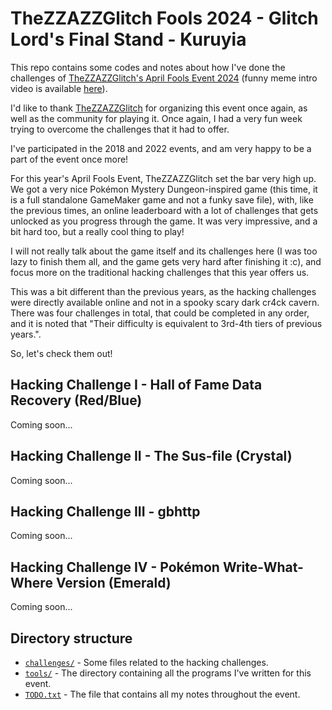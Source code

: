 # TheZZAZZGlitch Fools 2024 - Glitch Lord's Final Stand - Kuruyia

This repo contains some codes and notes about how I've done the challenges of [TheZZAZZGlitch's April Fools Event 2024](https://zzazzdzz.github.io/fools2024/index.html) (funny meme intro video is available [here](https://www.youtube.com/watch?v=fvfFRbwwwn0)).

I'd like to thank [TheZZAZZGlitch](https://www.youtube.com/user/TheZZAZZGlitch) for organizing this event once again, as well as the community for playing it. Once again, I had a very fun week trying to overcome the challenges that it had to offer.

I've participated in the 2018 and 2022 events, and am very happy to be a part of the event once more!

For this year's April Fools Event, TheZZAZZGlitch set the bar very high up. We got a very nice Pokémon Mystery Dungeon-inspired game (this time, it is a full standalone GameMaker game and not a funky save file), with, like the previous times, an online leaderboard with a lot of challenges that gets unlocked as you progress through the game. It was very impressive, and a bit hard too, but a really cool thing to play!

I will not really talk about the game itself and its challenges here (I was too lazy to finish them all, and the game gets very hard after finishing it :c), and focus more on the traditional hacking challenges that this year offers us.

This was a bit different than the previous years, as the hacking challenges were directly available online and not in a spooky scary dark cr4ck cavern. There was four challenges in total, that could be completed in any order, and it is noted that "Their difficulty is equivalent to 3rd-4th tiers of previous years.".

So, let's check them out!

## Hacking Challenge I - Hall of Fame Data Recovery (Red/Blue)

Coming soon...

## Hacking Challenge II - The Sus-file (Crystal)

Coming soon...

## Hacking Challenge III - gbhttp

Coming soon...

## Hacking Challenge IV - Pokémon Write-What-Where Version (Emerald)

Coming soon...

## Directory structure
- [`challenges/`](./challenges/) - Some files related to the hacking challenges.
- [`tools/`](./tools/) - The directory containing all the programs I've written for this event.
- [`TODO.txt`](./TODO.txt) - The file that contains all my notes throughout the event.